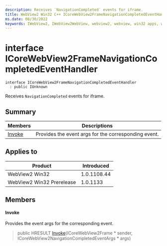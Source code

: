 ```yaml
---
description: Receives `NavigationCompleted` events for iframe.
title: WebView2 Win32 C++ ICoreWebView2FrameNavigationCompletedEventHandler
ms.date: 08/30/2022
keywords: IWebView2, IWebView2WebView, webview2, webview, win32 apps, win32, edge, ICoreWebView2, ICoreWebView2Controller, browser control, edge html, ICoreWebView2FrameNavigationCompletedEventHandler
---
```


# interface ICoreWebView2FrameNavigationCompletedEventHandler

```
interface ICoreWebView2FrameNavigationCompletedEventHandler
  : public IUnknown
```

Receives `NavigationCompleted` events for iframe.

## Summary

 Members                        | Descriptions
--------------------------------|---------------------------------------------
[Invoke](#invoke) | Provides the event args for the corresponding event.

## Applies to

Product                         | Introduced
--------------------------------|---------------------------------------------
WebView2 Win32            |    1.0.1108.44
WebView2 Win32 Prerelease |    1.0.1133

## Members

#### Invoke

Provides the event args for the corresponding event.

> public HRESULT [Invoke](#invoke)(ICoreWebView2Frame * sender, ICoreWebView2NavigationCompletedEventArgs * args)

